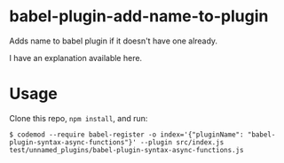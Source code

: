 # babel-plugin-add-name-to-plugin
Adds name to babel plugin if it doesn't have one already.

I have an explanation available here.




# Usage
Clone this repo, `npm install`, and run:

`$ codemod --require babel-register -o index='{"pluginName": "babel-plugin-syntax-async-functions"}' --plugin src/index.js test/unnamed_plugins/babel-plugin-syntax-async-functions.js`
